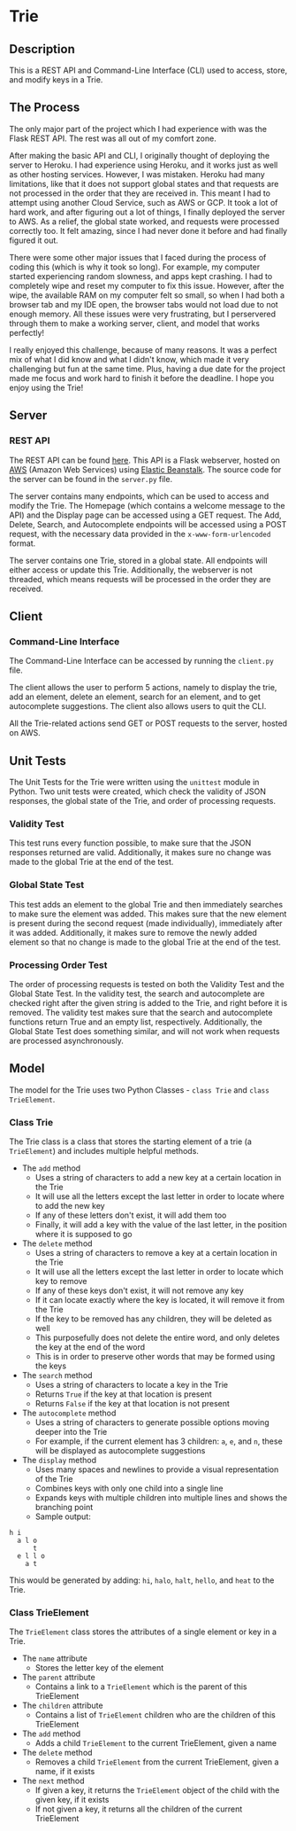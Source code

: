 # Trie

## Description
This is a REST API and Command-Line Interface (CLI) used to access, store, and modify keys in a Trie.

## The Process
The only major part of the project which I had experience with was the Flask REST API.
The rest was all out of my comfort zone.  

After making the basic API and CLI, I originally thought of deploying the server to Heroku.
I had experience using Heroku, and it works just as well as other hosting services.
However, I was mistaken. 
Heroku had many limitations, like that it does not support global states and that requests are not processed in the order that they are received in.
This meant I had to attempt using another Cloud Service, such as AWS or GCP. 
It took a lot of hard work, and after figuring out a lot of things, I finally deployed the server to AWS.
As a relief, the global state worked, and requests were processed correctly too.
It felt amazing, since I had never done it before and had finally figured it out.  

There were some other major issues that I faced during the process of coding this (which is why it took so long).
For example, my computer started experiencing random slowness, and apps kept crashing.
I had to completely wipe and reset my computer to fix this issue.
However, after the wipe, the available RAM on my computer felt so small, so when I had both a browser tab and my IDE open, the browser tabs would not load due to not enough memory.
All these issues were very frustrating, but I perservered through them to make a working server, client, and model that works perfectly!

I really enjoyed this challenge, because of many reasons. 
It was a perfect mix of what I did know and what I didn't know, which made it very challenging but fun at the same time.
Plus, having a due date for the project made me focus and work hard to finish it before the deadline.
I hope you enjoy using the Trie!

## Server
### REST API
The REST API can be found [here](http://flask-env.eba-pxjvpazg.us-east-2.elasticbeanstalk.com/). 
This API is a Flask webserver, hosted on [AWS](https://aws.amazon.com/) (Amazon Web Services) 
using [Elastic Beanstalk](https://aws.amazon.com/elasticbeanstalk/).
The source code for the server can be found in the `server.py` file.  

The server contains many endpoints, which can be used to access and modify the Trie.
The Homepage (which contains a welcome message to the API) and the Display page can be accessed using a GET request.
The Add, Delete, Search, and Autocomplete endpoints will be accessed using a POST request, with the necessary data provided in the `x-www-form-urlencoded` format.  

The server contains one Trie, stored in a global state. All endpoints will either access or update this Trie. 
Additionally, the webserver is not threaded, which means requests will be processed in the order they are received.

## Client
### Command-Line Interface
The Command-Line Interface can be accessed by running the `client.py` file.  

The client allows the user to perform 5 actions, namely to display the trie, add an element, delete an element, search for an element, and to get autocomplete suggestions.
The client also allows users to quit the CLI.

All the Trie-related actions send GET or POST requests to the server, hosted on AWS.

## Unit Tests
The Unit Tests for the Trie were written using the `unittest` module in Python. 
Two unit tests were created, which check the validity of JSON responses, the global state of the Trie, and order of processing requests.

### Validity Test
This test runs every function possible, to make sure that the JSON responses returned are valid.
Additionally, it makes sure no change was made to the global Trie at the end of the test.

### Global State Test
This test adds an element to the global Trie and then immediately searches to make sure the element was added.
This makes sure that the new element is present during the second request (made individually), immediately after it was added.
Additionally, it makes sure to remove the newly added element so that no change is made to the global Trie at the end of the test.

### Processing Order Test
The order of processing requests is tested on both the Validity Test and the Global State Test.
In the validity test, the search and autocomplete are checked right after the given string is added to the Trie, and right before it is removed.
The validity test makes sure that the search and autocomplete functions return True and an empty list, respectively.
Additionally, the Global State Test does something similar, and will not work when requests are processed asynchronously.

## Model
The model for the Trie uses two Python Classes - `class Trie` and `class TrieElement`. 

### Class Trie
The Trie class is a class that stores the starting element of a trie (a `TrieElement`) and includes multiple helpful methods.

 - The `add` method 
    - Uses a string of characters to add a new key at a certain location in the Trie
    - It will use all the letters except the last letter in order to locate where to add the new key
    - If any of these letters don't exist, it will add them too
    - Finally, it will add a key with the value of the last letter, in the position where it is supposed to go
 - The `delete` method
    - Uses a string of characters to remove a key at a certain location in the Trie
    - It will use all the letters except the last letter in order to locate which key to remove
    - If any of these keys don't exist, it will not remove any key
    - If it can locate exactly where the key is located, it will remove it from the Trie
    - If the key to be removed has any children, they will be deleted as well
    - This purposefully does not delete the entire word, and only deletes the key at the end of the word
    - This is in order to preserve other words that may be formed using the keys
 - The `search` method
    - Uses a string of characters to locate a key in the Trie
    - Returns `True` if the key at that location is present
    - Returns `False` if the key at that location is not present
 - The `autocomplete` method
    - Uses a string of characters to generate possible options moving deeper into the Trie
    - For example, if the current element has 3 children: `a`, `e`, and `n`, these will be displayed as autocomplete suggestions
 - The `display` method
    - Uses many spaces and newlines to provide a visual representation of the Trie
    - Combines keys with only one child into a single line
    - Expands keys with multiple children into multiple lines and shows the branching point
    - Sample output:  
```
h i
  a l o
      t
  e l l o
    a t
```
This would be generated by adding: `hi`, `halo`, `halt`, `hello`, and `heat` to the Trie.       

### Class TrieElement
The `TrieElement` class stores the attributes of a single element or key in a Trie.
 - The `name` attribute
     - Stores the letter key of the element
 - The `parent` attribute
    - Contains a link to a `TrieElement` which is the parent of this TrieElement
 - The `children` attribute
    - Contains a list of `TrieElement` children who are the children of this TrieElement
 - The `add` method
    - Adds a child `TrieElement` to the current TrieElement, given a name
 - The `delete` method
    - Removes a child `TrieElement` from the current TrieElement, given a name, if it exists
 - The `next` method
    - If given a key, it returns the `TrieElement` object of the child with the given key, if it exists
    - If not given a key, it returns all the children of the current TrieElement
